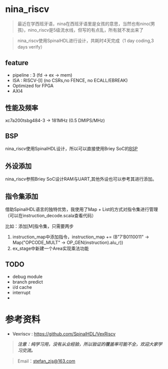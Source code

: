 # nina_riscv
>最近在学西班牙语，nina在西班牙语里是女孩的意思，当然也有nino(男孩)，nino_riscv是5级流水线，但写的有点乱，所有就不发出来了

>nina_riscv使用SpinalHDL进行设计，共耗时4天完成（1 day coding,3 days verify）
## feature
* pipeline : 3 (fd -> ex -> mem)
* ISA : RISCV-[I] (no CSRs,no FENCE, no ECALL/EBREAK)
* Optimized for FPGA
* AXI4

## 性能及频率
xc7a200tsbg484-3 -> 181MHz (0.5 DMIPS/MHz)

## BSP
nina_riscv使用SpinalHDL设计，所以可以直接使用Briey SoC的[BSP](https://github.com/SpinalHDL/VexRiscvSocSoftware/tree/master/projects/briey)
## 外设添加
nina_riscv参照Briey SoC设计RAM与UART,其他外设也可以参考其进行添加。

## 指令集添加
借助SpinalHDL语言的独特优势，我使用了Map + List的方式对指令集进行管理（可以在instruction_decode.scala查看代码）

比如：添加[M]指令集，只需要两步
1. instruction_map中添加指令，instruction_map += (B"7'B0110011" -> Map("OPCODE_MULT" -> OP_GEN(instruction).alu_r))
2. ex_stage中新建一个Area实现乘法功能

## TODO
* debug module
* branch predict
* i/d cache
* interrupt
* 


# 参考资料
* Vexriscv : https://github.com/SpinalHDL/VexRiscv


> ***注意：纯学习用，没有从业经验，所以验证的覆盖率可能不全，欢迎大家学习交流。***

> Email：stefan_zjs@163.com

